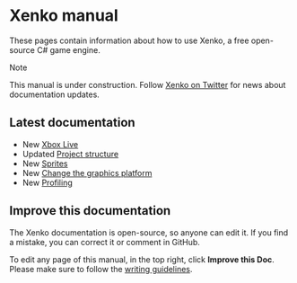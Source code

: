 
# Xenko manual

These pages contain information about how to use Xenko, a free open-source C# game engine.

>[!Note]
>This manual is under construction. Follow [Xenko on Twitter](https://twitter.com/xenko3d?lang=en) for news about documentation updates.

## Latest documentation

* <span class="label label-doc-highlight">New</span> [Xbox Live](platforms/uwp/xbox-live.md)
* <span class="label label-doc-highlight">Updated</span> [Project structure](get-started/project-structure.md)
* <span class="label label-doc-highlight">New</span> [Sprites](sprites/index.md)
* <span class="label label-doc-highlight">New</span> [Change the graphics platform](platforms/change-the-graphics-platform.md)
* <span class="label label-doc-highlight">New</span> [Profiling](troubleshooting/profiling.md)

## Improve this documentation

The Xenko documentation is open-source, so anyone can edit it. If you find a mistake, you can correct it or comment in GitHub.

To edit any page of this manual, in the top right, click **Improve this Doc**. Please make sure to follow the [writing guidelines](https://github.com/SiliconStudio/xenko-docs/blob/master-1.9/GUIDELINES.md).